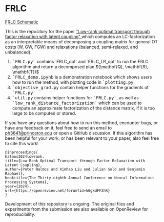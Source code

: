 # FRLC

<a href="images/fig1.pdf" target="_blank">FRLC Schematic</a>

This is the repository for the paper <a href = "https://openreview.net/pdf?id=hGgkdFF2hR" > "Low-rank optimal transport through factor relaxation with latent coupling" </a> which computes an LC-factorization as an interpretable means of decomposing a coupling matrix for general OT costs (W, GW, FGW) and relaxations (balanced, semi-relaxed, and unbalanced).

<ol>
  <li> <tt>`FRLC.py`</tt> contains `FRLC_opt` and `FRLC_LR_opt` to run the FRLC algorithm and return a decomposed plan $(\mathbf{Q}, \mathbf{R}, \mathbf{T})$ </li>
  <li><tt>`FRLC_demo.ipynb</tt> is a demonstration notebook which shows users how to run the method, with plotting code in <tt>`plotting.py</tt>.</li>
  <li><tt>`objective_grad.py</tt> contain helper functions for the gradients of <tt>`FRLC.py`</tt></li>
  <li><tt>`util.py</tt> contains helper functions for <tt>`FRLC.py`</tt>, as well as <tt>`low_rank_distance_factorization`</tt> which can be used to compute an approximate factorization of the distance matrix, if it is too large to be computed or stored. </li>
</ol>

If you have any questions about how to run this method, encounter bugs, or have any feedback on it, feel free to send an email to ph3641@princeton.edu or open a GitHub discussion. If this algorithm has been helpful for your work, or has been relevant to your paper, also feel free to cite this work!

```
@inproceedings{
halmos2024lowrank,
title={Low-Rank Optimal Transport through Factor Relaxation with Latent Coupling},
author={Peter Halmos and Xinhao Liu and Julian Gold and Benjamin Raphael},
booktitle={The Thirty-eighth Annual Conference on Neural Information Processing Systems},
year={2024},
url={https://openreview.net/forum?id=hGgkdFF2hR}
}
```
Development of this repository is ongoing. The original files and experiments from the submission are also available on OpenReview for reproducibility.
